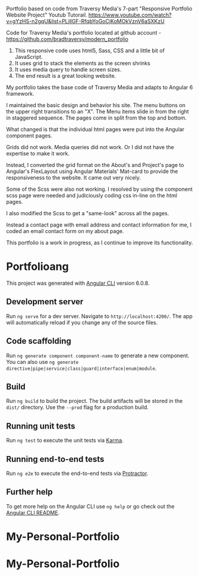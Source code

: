 Portfolio based on code from Traversy Media's 7-part "Responsive Portfolio Website Project" Youtub Tutorail.
https://www.youtube.com/watch?v=gYzHS-n2gqU&list=PLillGF-RfqbYoGoCjKoMOkVznV6aSXKzU

Code for Traversy Media's portfolio located at github account - https://github.com/bradtraversy/modern_portfolio
  1.  This responsive code uses html5, Sass, CSS and a little bit of JavaScript.
  2.  It uses grid to stack the elements as the screen shrinks
  3.  It uses media query to handle screen sizes.  
  4.  The end result is a great looking website.
  
My portfolio takes the base code of Traversy Media and adapts to Angular 6 framework.

I maintained the basic design and behavior his site.  The menu buttons on the upper right transitions to an "X".  The Menu items slide in from the right in staggered sequence.  The pages come in split from the top and bottom.

What changed is that the individual html pages were put into the Angular component pages. 

Grids did not work.  Media queries did not work.  Or I did not have the expertise to make it work.

Instead, I converted the grid format on the About's and Project's page to Angular's FlexLayout using Angular Materials' Mat-card to provide the responsiveness to the website.  It came out very nicely.

Some of the Scss were also not working. I resolved by using the component scss page were needed and judiciously coding css in-line on the html pages.

I also modified the Scss to get a "same-look" across all the pages.

Instead a contact page with email address and contact information for me, I coded an email contact form on my about page.  

This portfolio is a work in progress, as I continue to improve its functionality.


# Portfolioang

This project was generated with [Angular CLI](https://github.com/angular/angular-cli) version 6.0.8.

## Development server

Run `ng serve` for a dev server. Navigate to `http://localhost:4200/`. The app will automatically reload if you change any of the source files.

## Code scaffolding

Run `ng generate component component-name` to generate a new component. You can also use `ng generate directive|pipe|service|class|guard|interface|enum|module`.

## Build

Run `ng build` to build the project. The build artifacts will be stored in the `dist/` directory. Use the `--prod` flag for a production build.

## Running unit tests

Run `ng test` to execute the unit tests via [Karma](https://karma-runner.github.io).

## Running end-to-end tests

Run `ng e2e` to execute the end-to-end tests via [Protractor](http://www.protractortest.org/).

## Further help

To get more help on the Angular CLI use `ng help` or go check out the [Angular CLI README](https://github.com/angular/angular-cli/blob/master/README.md).
# My-Personal-Portfolio
# My-Personal-Portfolio
